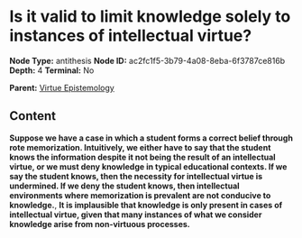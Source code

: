 # Is it valid to limit knowledge solely to instances of intellectual virtue?

**Node Type:** antithesis
**Node ID:** ac2fc1f5-3b79-4a08-8eba-6f3787ce816b
**Depth:** 4
**Terminal:** No

**Parent:** [Virtue Epistemology](virtue-epistemology-synthesis-c7fd3e12-b05b-4d05-8d4c-8b389072f5c9.md)

## Content

**Suppose we have a case in which a student forms a correct belief through rote memorization. Intuitively, we either have to say that the student knows the information despite it not being the result of an intellectual virtue, or we must deny knowledge in typical educational contexts. If we say the student knows, then the necessity for intellectual virtue is undermined. If we deny the student knows, then intellectual environments where memorization is prevalent are not conducive to knowledge.**, **It is implausible that knowledge is only present in cases of intellectual virtue, given that many instances of what we consider knowledge arise from non-virtuous processes.**
